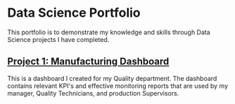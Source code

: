 # Data Science Portfolio
This portfolio is to demonstrate my knowledge and skills through Data Science projects I have completed.

## [Project 1: Manufacturing Dashboard](https://github.com/sajidsarkar/Manufacturing-Dash)
This is a dashboard I created for my Quality department. The dashboard contains relevant KPI's and effective monitoring reports that are used by my manager, Quality Technicians, and production Supervisors.
